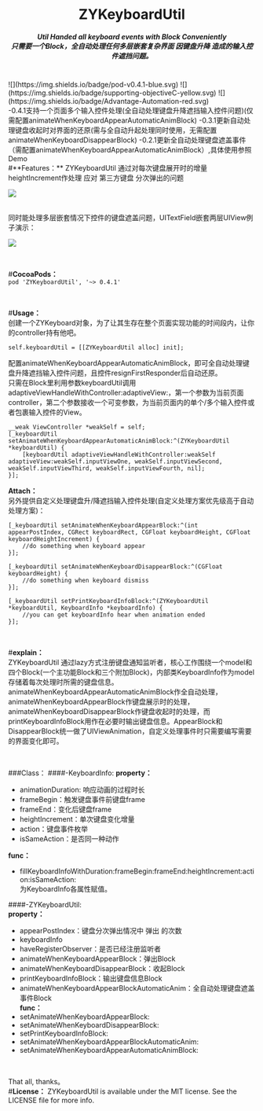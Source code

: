 <h1 align="center">
ZYKeyboardUtil  
<h5 align="center">
Util Handed all keyboard events with Block Conveniently    
<br>
只需要一个Block，全自动处理任何多层嵌套复杂界面 因键盘升降 造成的输入控件遮挡问题。  
</h5>
</h1>
<br>
![](https://img.shields.io/badge/pod-v0.4.1-blue.svg)
![](https://img.shields.io/badge/supporting-objectiveC-yellow.svg)
![](https://img.shields.io/badge/Advantage-Automation-red.svg)   
<br>
-0.4.1支持一个页面多个输入控件处理(全自动处理键盘升降遮挡输入控件问题)(仅需配置animateWhenKeyboardAppearAutomaticAnimBlock)  
-0.3.1更新自动处理键盘收起时对界面的还原(需与全自动升起处理同时使用，无需配置animateWhenKeyboardDisappearBlock)  
-0.2.1更新全自动处理键盘遮盖事件（需配置animateWhenKeyboardAppearAutomaticAnimBlock）,具体使用参照Demo  

<br>
#**Features：**
ZYKeyboardUtil 通过对每次键盘展开时的增量heightIncrement作处理 应对 第三方键盘 分次弹出的问题

![](https://raw.githubusercontent.com/liuzhiyi1992/ZYKeyboardUtil/master/ZYKeyboardUtil/DisplayFile/demo_1.jpg)


<br>
同时能处理多层嵌套情况下控件的键盘遮盖问题，UITextField嵌套两层UIView例子演示：

![](https://raw.githubusercontent.com/liuzhiyi1992/ZYKeyboardUtil/master/ZYKeyboardUtil/DisplayFile/keyboardUtil.gif)

<br>

#**CocoaPods：**  
```pod 'ZYKeyboardUtil', '~> 0.4.1'```  

<br>

#**Usage：**  
创建一个ZYKeyboard对象，为了让其生存在整个页面实现功能的时间段内，让你的controller持有他吧。
```objc
self.keyboardUtil = [[ZYKeyboardUtil alloc] init];
```  
配置animateWhenKeyboardAppearAutomaticAnimBlock，即可全自动处理键盘升降遮挡输入控件问题，且控件resignFirstResponder后自动还原。  
只需在Block里利用参数keyboardUtil调用adaptiveViewHandleWithController:adaptiveView:，第一个参数为当前页面controller，第二个参数接收一个可变参数，为当前页面内的单个/多个输入控件或者包裹输入控件的View。
```objc
__weak ViewController *weakSelf = self;
[_keyboardUtil setAnimateWhenKeyboardAppearAutomaticAnimBlock:^(ZYKeyboardUtil *keyboardUtil) {
    [keyboardUtil adaptiveViewHandleWithController:weakSelf adaptiveView:weakSelf.inputViewOne, weakSelf.inputViewSecond, weakSelf.inputViewThird, weakSelf.inputViewFourth, nil];
}];
```  

**Attach：**  
另外提供自定义处理键盘升/降遮挡输入控件处理(自定义处理方案优先级高于自动处理方案)：
```objc
[_keyboardUtil setAnimateWhenKeyboardAppearBlock:^(int appearPostIndex, CGRect keyboardRect, CGFloat keyboardHeight, CGFloat keyboardHeightIncrement) {
    //do something when keyboard appear
}];

[_keyboardUtil setAnimateWhenKeyboardDisappearBlock:^(CGFloat keyboardHeight) {
    //do something when keyboard dismiss
}];

[_keyboardUtil setPrintKeyboardInfoBlock:^(ZYKeyboardUtil *keyboardUtil, KeyboardInfo *keyboardInfo) {
    //you can get keyboardInfo hear when animation ended
}];
```  
<br>


#**explain：**  
ZYKeyboardUtil 通过lazy方式注册键盘通知监听者，核心工作围绕一个model和四个Block(一个主功能Block和三个附加Block)，内部类KeyboardInfo作为model存储着每次处理时所需的键盘信息。animateWhenKeyboardAppearAutomaticAnimBlock作全自动处理，animateWhenKeyboardAppearBlock作键盘展示时的处理，animateWhenKeyboardDisappearBlock作键盘收起时的处理，而printKeyboardInfoBlock用作在必要时输出键盘信息。AppearBlock和DisappearBlock统一做了UIViewAnimation，自定义处理事件时只需要编写需要的界面变化即可。
  
<br>

###Class：
####-KeyboardInfo:
**property：**  
- animationDuration:  响应动画的过程时长  
- frameBegin：触发键盘事件前键盘frame  
- frameEnd：变化后键盘frame  
- heightIncrement：单次键盘变化增量  
- action：键盘事件枚举  
- isSameAction：是否同一种动作    

**func：**  
- fillKeyboardInfoWithDuration:frameBegin:frameEnd:heightIncrement:action:isSameAction:    
为KeyboardInfo各属性赋值。  

####-ZYKeyboardUtil:  
**property：**  
- appearPostIndex：键盘分次弹出情况中 弹出 的次数
- keyboardInfo  
- haveRegisterObserver：是否已经注册监听者  
- animateWhenKeyboardAppearBlock：弹出Block  
- animateWhenKeyboardDisappearBlock：收起Block  
- printKeyboardInfoBlock：输出键盘信息Block    
- animateWhenKeyboardAppearBlockAutomaticAnim：全自动处理键盘遮盖事件Block   
**func：**  
- setAnimateWhenKeyboardAppearBlock:    
- setAnimateWhenKeyboardDisappearBlock:  
- setPrintKeyboardInfoBlock:    
- setAnimateWhenKeyboardAppearBlockAutomaticAnim:  
- setAnimateWhenKeyboardAppearAutomaticAnimBlock:  

<br>

That all, thanks。
<br>
#**License：** 
ZYKeyboardUtil is available under the MIT license. See the LICENSE file for more info.
